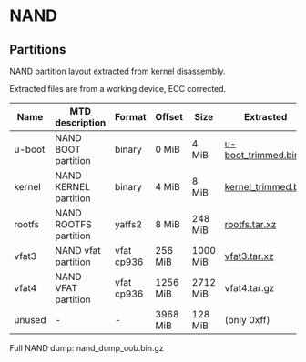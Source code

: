 # NAND

## Partitions

NAND partition layout extracted from kernel disassembly.

Extracted files are from a working device, ECC corrected.

Name | MTD description | Format | Offset | Size | Extracted
---|---|---|---|---|---
u-boot | NAND BOOT partition | binary | 0 MiB | 4 MiB | [u-boot_trimmed.bin](https://github.com/OpenNoah/d88/raw/gh-pages/nand_dump/u-boot_trimmed.bin)
kernel | NAND KERNEL partition | binary | 4 MiB | 8 MiB | [kernel_trimmed.bin](https://github.com/OpenNoah/d88/raw/gh-pages/nand_dump/kernel_trimmed.bin)
rootfs | NAND ROOTFS partition | yaffs2 | 8 MiB | 248 MiB | [rootfs.tar.xz](https://github.com/OpenNoah/d88/raw/gh-pages/nand_dump/rootfs.tar.xz)
vfat3 | NAND vfat partition | vfat cp936 | 256 MiB | 1000 MiB | [vfat3.tar.xz](https://github.com/OpenNoah/d88/raw/gh-pages/nand_dump/vfat3.tar.xz)
vfat4 | NAND VFAT partition | vfat cp936 | 1256 MiB | 2712 MiB | vfat4.tar.gz
unused | - | - | 3968 MiB | 128 MiB | (only 0xff)

Full NAND dump: nand_dump_oob.bin.gz
